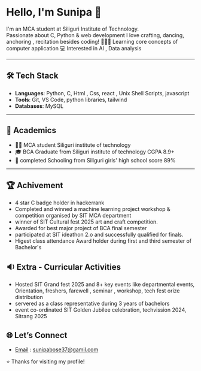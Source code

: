 # Hello, I'm Sunipa 👋
I'm an MCA student at Siliguri Institute of Technology.  
Passionate about C, Python & web development
I love crafting, dancing, anchoring , recitation besides coding! 🎂💃🧶
Learning core concepts of computer application 
💻 Interested in AI , Data analysis

---

## 🛠️ Tech Stack
- **Languages**: Python, C, Html , Css, react , Unix Shell Scripts, javascript 
- **Tools**: Git, VS Code, python libraries, tailwind 
- **Databases**: MySQL 
---
## 🚀 Academics 
- 👩‍💻 MCA student Siliguri institute of technology 
- 🎓 BCA Graduate from Siliguri institute of technology CGPA 8.9+  
- 🌱 completed Schooling from Siliguri girls' high school score 89%
--- 
## 🏆 Achivement 
- 4 star C badge holder in hackerrank
- Completed and winned a machine learning project workshop & competition organised by SIT MCA department
- winner of SIT Cultural fest 2025 art and craft competition.
- Awarded for best major project of BCA final semester 
- participated at SIT ideathon 2.o and successfully qualified for finals.
- Higest class attendance Award holder during first and third semester of Bachelor's 
  
## 🔉 Extra - Curricular Activities 

  
- Hosted SIT Grand fest 2025 and 8+ key events like departmental events, Orientation, freshers, farewell , seminar , workshop, tech fest orize distribution
- servered as a class representative during 3 years of bachelors
- event co-ordinated SIT Golden Jubilee celebration, techvission 2024, Sitrang 2025


## 🌐 Let’s Connect
- [Email](#)  : sunipabose37@gamil.com

⭐ Thanks for visiting my profile!
